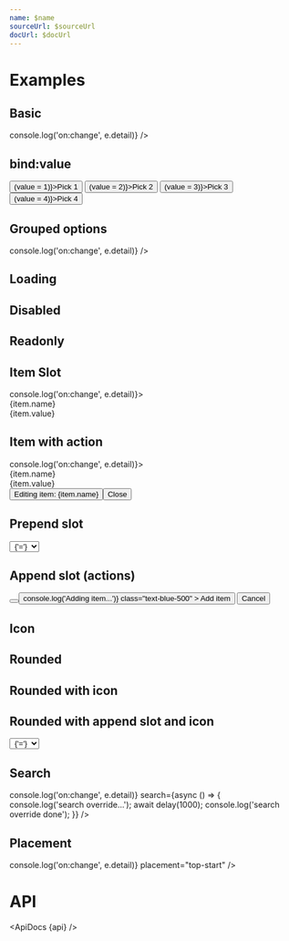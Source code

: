 ```yaml
---
name: $name
sourceUrl: $sourceUrl
docUrl: $docUrl
---
```


<script>
  import { mdiMagnify, mdiPlus, mdiPencil } from '@mdi/js';

  import api from '$lib/components/SelectField.svelte?raw&sveld';
  import ApiDocs from '$lib/components/ApiDocs.svelte';

  import Button from '$lib/components/Button.svelte';
  import Dialog from '$lib/components/Dialog.svelte';
  import Drawer from '$lib/components/Drawer.svelte';
  import Preview from '$lib/components/Preview.svelte';
  import MenuItem from '$lib/components/MenuItem.svelte';
  import Stack from '$lib/components/Stack.svelte';
  import SelectField from '$lib/components/SelectField.svelte';
  import TextField from '$lib/components/TextField.svelte';
  import Toggle from '$lib/components/Toggle.svelte';


  import { delay } from '$lib/utils/promise';
  import { cls } from '$lib/utils/styles';

  const items = [
    { name: 'One', value: 1 },
    { name: 'Two', value: 2 },
    { name: 'Three', value: 3 },
    { name: 'Four', value: 4 },
  ];
  const itemsWithGroup = [
    { name: 'One', value: 1, group: "First" },
    { name: 'Two', value: 2, group: "First" },
    { name: 'Three', value: 3, group: "Second" },
    { name: 'Four', value: 4, group: "Second" },
    { name: 'Five', value: 5, group: "Second" },
    { name: 'Six', value: 6, group: "Third" },
    { name: 'Seven', value: 7, group: "Third" },
  ];

  let value = 3;
</script>

# Examples

## Basic

<Preview>
  <SelectField {items} on:change={(e) => console.log('on:change', e.detail)} />
</Preview>

## bind:value

<Preview>
  <SelectField {items} bind:value />
  <Button on:click={() => (value = 1)}>Pick 1</Button>
  <Button on:click={() => (value = 2)}>Pick 2</Button>
  <Button on:click={() => (value = 3)}>Pick 3</Button>
  <Button on:click={() => (value = 4)}>Pick 4</Button>
</Preview>

## Grouped options

<Preview>
  <SelectField items={itemsWithGroup} on:change={(e) => console.log('on:change', e.detail)} />
</Preview>

## Loading

<Preview>
  <SelectField {items} loading />
</Preview>

## Disabled

<Preview>
  <SelectField {items} disabled />
</Preview>

## Readonly

<Preview>
  <SelectField {items} value={1} readonly />
</Preview>

## Item Slot

<Preview>
  <SelectField {items} on:change={(e) => console.log('on:change', e.detail)}>
    <div slot="item" let:item let:index let:highlightIndex>
      <MenuItem class={cls(index === highlightIndex && 'bg-black/5')} scrollIntoView={index === highlightIndex}>
        <div>
          <div>{item.name}</div>
          <div class="text-sm text-black/50">{item.value}</div>
        </div>
      </MenuItem>
    </div>
  </SelectField>
</Preview>

## Item with action

<Preview>
  <SelectField {items} on:change={(e) => console.log('on:change', e.detail)}>
    <div slot="item" let:item let:index let:highlightIndex>
      <MenuItem class={cls(index === highlightIndex && 'bg-black/5')} scrollIntoView={index === highlightIndex}>
        <div class="grid grid-cols-[1fr,auto] items-center w-full">
          <div>
            <div>{item.name}</div>
            <div class="text-sm text-black/50">{item.value}</div>
          </div>
          <Toggle let:on={open} let:toggle let:toggleOff>
            <Button
              icon={mdiPencil}
              class="-m-1 p-1 text-xs text-gray-400 z-[9999]"
              on:click={toggle}
            />
            <Drawer {open} on:close={toggleOff} right class="w-[400px]">
              <div class="p-4">
                Editing item: {item.name}
              </div>
              <div class="fixed bottom-0 w-full flex justify-center bg-gray-500/25 p-1 border-t border-gray-400">
                <Button on:click={toggleOff}>Close</Button>
              </div>
            </Drawer>
          </Toggle>
        </div>
      </MenuItem>
    </div>
  </SelectField>
</Preview>

## Prepend slot

<Preview>
  <Toggle let:on={open} let:toggle>
    <SelectField {items}>
      <div slot="prepend" on:click|stopPropagation class="flex items-center">
        <select
          class="appearance-none bg-black/5 border rounded-full mr-2 px-4"
          style="text-align-last: center;"
        >
          <!-- <option /> -->
          <option>{'='}</option>
          <option>{'!='}</option>
          <option>{'>'}</option>
          <option>{'>='}</option>
          <option>{'<'}</option>
          <option>{'<='}</option>
        </select>
      </div>
    </SelectField>
  </Toggle>
</Preview>

## Append slot (actions)

<Preview>
  <Toggle let:on={open} let:toggle>
    <SelectField {items}>
      <span slot="append" on:click|stopPropagation>
        <Button icon={mdiPlus} class="text-black/50 p-2" on:click={toggle} />
      </span>
    </SelectField>
    <Dialog {open} on:close={toggle}>
      <div slot="title">Create new item</div>
      <div class="px-6 py-3 w-96">
        <TextField label="Name" autofocus />
      </div>
      <div slot="actions">
        <Button
          on:click={() => console.log('Adding item...')}
          class="text-blue-500"
        >
          Add item
        </Button>
        <Button>Cancel</Button>
      </div>
    </Dialog>
  </Toggle>
</Preview>

## Icon

<Preview>
  <SelectField {items} icon={mdiMagnify} />
</Preview>

## Rounded

<Preview>
  <SelectField {items} rounded />
</Preview>

## Rounded with icon

<Preview>
  <SelectField {items} icon={mdiMagnify} rounded />
</Preview>

## Rounded with append slot and icon

<Preview>
  <SelectField {items} icon={mdiMagnify} rounded>
    <span slot="prepend" on:click|stopPropagation>
      <select
        class="appearance-none bg-black/5 border rounded-full mr-2 px-4"
        style="text-align-last: center;"
      >
        <!-- <option /> -->
        <option>{'='}</option>
        <option>{'!='}</option>
        <option>{'>'}</option>
        <option>{'>='}</option>
        <option>{'<'}</option>
        <option>{'<='}</option>
      </select>
    </span>
  </SelectField>
</Preview>

## Search

<Preview>
  <SelectField
    {items}
    on:change={(e) => console.log('on:change', e.detail)}
    search={async () => {
      console.log('search override...');
      await delay(1000);
      console.log('search override done');
    }}
  />
</Preview>

## Placement

<Preview>
  <SelectField
    {items}
    on:change={(e) => console.log('on:change', e.detail)}
    placement="top-start"
  />
</Preview>

<!-- ## Menu actions
<Preview>
<SelectField
  {items}
  on:change={(e) => {
    console.log('on:change', e.detail);
  }}
>
  <div slot="actions" class="p-2">
    <ToggleGroup contained class="w-full" selected="active">
      <div class="options w-full border">
        <ToggleOption value="active">Active</ToggleOption>
        <ToggleOption value="inaction">Inactive</ToggleOption>
        <ToggleOption value="all">All</ToggleOption>
      </div>
    </ToggleGroup>
  </div>
</SelectField>
</Preview>

<div class="h-96" /> -->

# API

<ApiDocs {api} />
